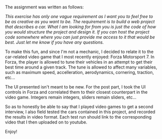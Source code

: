 The assignment was written as follows:

*This exercise has only one vague requirement as I want you to feel free to be as creative as you want to be.
The requirement is to build a web project that describes a car. What I am looking for from you is just the code of how you would structure the project and design it. If you can host the project code somewhere where you can just provide me access to it that would be best.  Just let me know if you have any questions.*


To make this fun, and since I'm not a mechanic, I decided to relate it to the car-related video game that I most recently enjoyed:  Forza Motorsport 7.   In Forza, the player is allowed to tune their vehicles in an attempt to get their best time around a given track.   The tune is allowed to affect many variables, such as maximum speed, accelleration, aerodynamics, cornering, traction, etc...

The UI presented isn't meant to be new.   For the post part, I took the UI controls in Forza and correlated them to their closest counterpart in the video game.  Integers remain integers, sliders remain sliders, etc...

So as to honestly be able to say that I played video games to get a second interview, I also field tested the cars contained in this project, and recorded the results in video format.   Each test run should link to the corresponding video that I then uploaded on to youtube.

Enjoy!